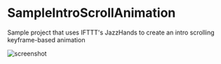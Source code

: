 SampleIntroScrollAnimation
==========================

Sample project that uses IFTTT's JazzHands to create an intro scrolling keyframe-based animation

![screenshot](https://raw.github.com/pchensoftware/SampleIntroScrollAnimation/master/Docs/Screenshot.gif)
